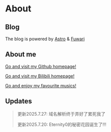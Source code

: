 # About

## Blog
The blog is powered by [Astro](astro.build) & [Fuwari](https://github.com/saicaca/fuwari)

## About me

[Go and visit my Github homepage!](https://github.com/Eternity0xd3)

[Go and visit my Bilibili homepage!](https://space.bilibili.com/488842102)

[Go and enjoy my favourite musics!](https://music.163.com/#/playlist?id=4974517819)

## Updates

> 更新2025.7.27: 域名解析终于弄好了累死我了
>
> 更新2025.7.20: Eternity0的秘密花园诞生了!!!